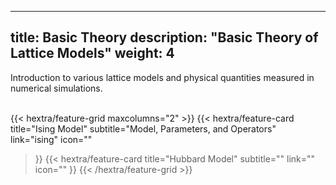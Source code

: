 
---
title: Basic Theory
description: "Basic Theory of Lattice Models"
weight: 4
---
Introduction to various lattice models and physical quantities measured in numerical simulations.<br><br>

{{< hextra/feature-grid maxcolumns="2" >}}
  {{< hextra/feature-card
    title="Ising Model"
    subtitle="Model, Parameters, and Operators"
    link="ising"
    icon=""
  >}}
  {{< hextra/feature-card
    title="Hubbard Model"
    subtitle=""
    link=""
    icon=""
  >}}
{{< /hextra/feature-grid >}}




